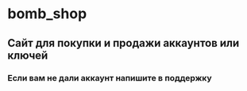 # bomb_shop
## Сайт для покупки и продажи аккаунтов или ключей
### Если вам не дали аккаунт напишите в поддержку
